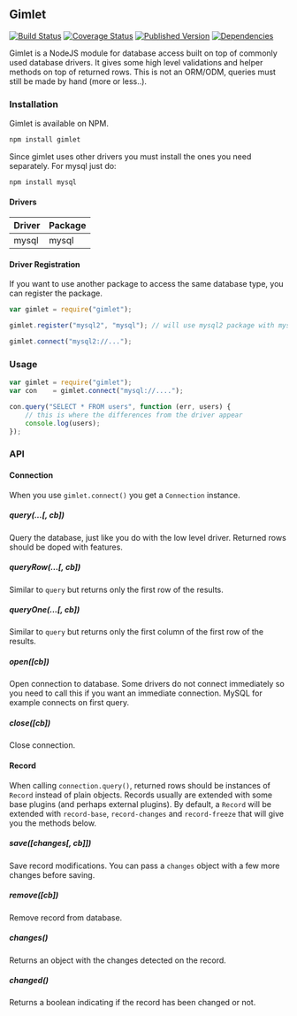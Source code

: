 ## Gimlet

[![Build Status](https://api.travis-ci.org/dresende/gimlet.svg?branch=master)](http://travis-ci.org/dresende/gimlet)
[![Coverage Status](https://img.shields.io/coveralls/dresende/gimlet.svg)](https://coveralls.io/r/dresende/gimlet?branch=master)
[![Published Version](https://badge.fury.io/js/gimlet.svg)](https://npmjs.org/package/gimlet)
[![Dependencies](https://gemnasium.com/dresende/gimlet.png)](https://gemnasium.com/dresende/gimlet)

Gimlet is a NodeJS module for database access built on top of commonly used database drivers. It gives some high level validations and helper methods on top of returned rows. This is not an ORM/ODM, queries must still be made by hand (more or less..).

### Installation

Gimlet is available on NPM.

```sh
npm install gimlet
```

Since gimlet uses other drivers you must install the ones you need separately. For mysql just do:

```sh
npm install mysql
```

#### Drivers

Driver | Package
-------|--------
mysql  | mysql

#### Driver Registration

If you want to use another package to access the same database type, you can register the package.

```js
var gimlet = require("gimlet");

gimlet.register("mysql2", "mysql"); // will use mysql2 package with mysql integration

gimlet.connect("mysql2://...");
```

### Usage

```js
var gimlet = require("gimlet");
var con    = gimlet.connect("mysql://....");

con.query("SELECT * FROM users", function (err, users) {
    // this is where the differences from the driver appear
    console.log(users);
});
```

### API

#### Connection

When you use `gimlet.connect()` you get a `Connection` instance.

##### query(...[, cb])

Query the database, just like you do with the low level driver. Returned rows should be doped with features.

##### queryRow(...[, cb])

Similar to `query` but returns only the first row of the results.

##### queryOne(...[, cb])

Similar to `query` but returns only the first column of the first row of the results.

##### open([cb])

Open connection to database. Some drivers do not connect immediately so you need to call this if you want an immediate connection. MySQL for example connects on first query.

##### close([cb])

Close connection.

#### Record

When calling `connection.query()`, returned rows should be instances of `Record` instead of plain objects. Records usually are extended with some base plugins (and perhaps external plugins). By default, a `Record` will be extended with `record-base`, `record-changes` and `record-freeze` that will give you the methods below.

##### save([changes[, cb]])

Save record modifications. You can pass a `changes` object with a few more changes before saving.

##### remove([cb])

Remove record from database.

##### changes()

Returns an object with the changes detected on the record.

##### changed()

Returns a boolean indicating if the record has been changed or not.
